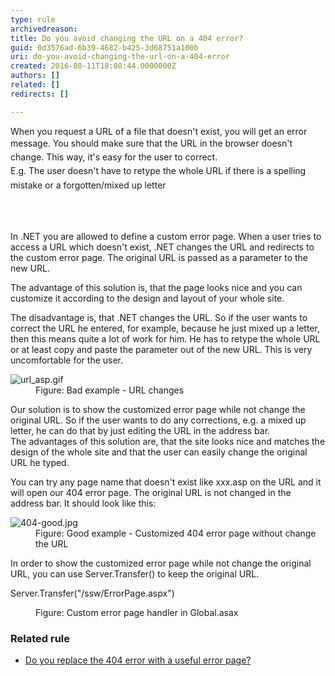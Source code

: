 ```yaml
---
type: rule
archivedreason: 
title: Do you avoid changing the URL on a 404 error?
guid: 0d3576ad-6b39-4682-b425-3d68751a100b
uri: do-you-avoid-changing-the-url-on-a-404-error
created: 2016-08-11T18:08:44.0000000Z
authors: []
related: []
redirects: []

---
```



<p>When you request a URL of a file that doesn't exist, you will get an error message. You should make sure<span style="line-height&#58;1.6;">&#160;that the URL in the browser doesn't change. This way, it's easy for the user to correct. <br>E.g. The user doesn't have to retype the whole URL if&#160;there is a spelling mistake or a forgotten/mixed up letter​<br></span></p>
<br><excerpt class='endintro'></excerpt><br>
<p>In .NET you are allowed to define a custom error page. When a user tries to access a URL which doesn't exist, .NET changes the URL and redirects to the custom error page. The original URL is passed as a parameter to the new URL.</p><p>The advantage of this solution is, that the page looks nice and you can customize it according to the design and layout of your whole site.</p><p>The disadvantage is, that .NET changes the URL. So if the user wants to correct the URL he entered, for example, because he just mixed up a letter, then this means quite a lot of work for him. He has to retype the whole URL or at least copy and paste the parameter out of the new URL. This is very uncomfortable for the user. <br></p><dl class="badImage"><dt> <img src="/PublishingImages/url_asp.gif" alt="url_asp.gif" /></dt><dd>Figure&#58; Bad example - URL changes <br></dd></dl><p>Our solution is to show the customized error page while not change the original URL. So if the user wants to do any corrections, e.g. a mixed up letter, he can do that by just editing the URL in the address bar.<br>The advantages of this solution are, that the site looks nice and matches the design of the whole site and that the user can easily change the original URL he typed.</p><p>You can try any page name that doesn't exist like xxx.asp on the URL and it will open our 404 error page. The original URL is not changed in the address bar. It should look like this&#58;</p><dl class="goodImage"><dt> <img src="/PublishingImages/404-good.jpg" alt="404-good.jpg" /> </dt><dd>Figure&#58; Good example - Customized 404 error page without change the URL </dd></dl><p>In order to show the customized error page while not change the original URL, you can use Server.Transfer() to keep the original URL.&#160;</p><p class="ssw15-rteElement-CodeArea">Server.Transfer(&quot;/ssw/ErrorPage.aspx&quot;)</p><dd class="ssw15-rteElement-FigureNormal">Figure&#58; Custom error page handler in Global.asax<span style="color&#58;#333333;font-size&#58;13px;line-height&#58;1.5em;"> </span></dd><h3>Related rule<br></h3><ul><li>
      <a href="/_layouts/15/FIXUPREDIRECT.ASPX?WebId=3dfc0e07-e23a-4cbb-aac2-e778b71166a2&amp;TermSetId=07da3ddf-0924-4cd2-a6d4-a4809ae20160&amp;TermId=c32ada52-6e9d-4f1a-b3cb-34449491cfa7">Do you replace the 404 error with a useful error page?</a> </li></ul>



